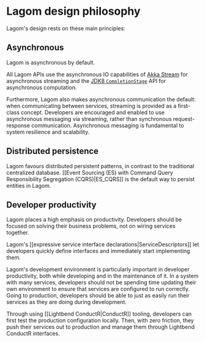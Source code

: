 <!--- Copyright (C) 2016 Lightbend Inc. <https://www.lightbend.com> -->
# Lagom design philosophy

Lagom's design rests on these main principles:

## Asynchronous

Lagom is asynchronous by default.

All Lagom APIs use the asynchronous IO capabilities of [Akka Stream](http://akka.io/) for asynchronous streaming and the [JDK8 `CompletionStage`](https://docs.oracle.com/javase/8/docs/api/util/concurrent/CompletionStage.html) API for asynchronous computation.

Furthermore, Lagom also makes asynchronous communication the default: when communicating between services, streaming is provided as a first-class concept. Developers are encouraged and enabled to use asynchronous messaging via streaming, rather than synchronous request-response communication. Asynchronous messaging is fundamental to system resilience and scalability.

## Distributed persistence

Lagom favours distributed persistent patterns, in contrast to the traditional centralized database. [[Event Sourcing (ES) with Command Query Responsibility Segregation (CQRS)|ES_CQRS]] is the default way to persist entities in Lagom.

## Developer productivity

Lagom places a high emphasis on productivity. Developers should be focused on solving their business problems, not on wiring services together.

Lagom's [[expressive service interface declarations|ServiceDescriptors]] let developers quickly define interfaces and immediately start implementing them.

Lagom's development environment is particularly important in developer productivity, both while developing and in the maintenance of it. In a system with many services, developers should not be spending time updating their own environment to ensure that services are configured to run correctly. Going to production, developers should be able to just as easily run their services as they are doing during development.

Through using [[Lightbend ConductR|ConductR]] tooling, developers can first test the production configuration locally. Then, with zero friction, they push their services out to production and manage them through Lightbend ConductR interfaces.
